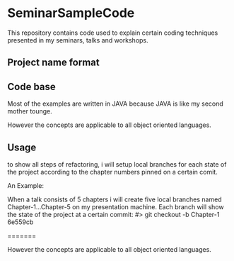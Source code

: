 # SeminarSampleCode

This repository contains code used to explain certain coding techniques presented in my seminars, talks and workshops.

Project name format
-------------------

<seminarTitle>_<exampleID>_<exampleName>


Code base
---------

Most of the examples are written in JAVA because JAVA is like my second mother tounge. 

However the concepts are applicable to all object oriented languages.


Usage
-----

to show all steps of refactoring, i will setup local branches for each state of the project according to the chapter numbers pinned on a certain comit.

An Example:

When a talk consists of 5 chapters i will create five local branches named Chapter-1...Chapter-5 on my presentation machine.
Each branch will show the state of the project at a certain commit:
#> git checkout -b Chapter-1 6e559cb

=======

However the concepts are applicable to all object oriented languages.


